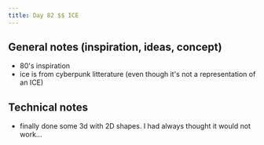 ```yaml
---
title: Day 82 $$ ICE
---
```


## General notes (inspiration, ideas, concept)

- 80's inspiration
- ice is from cyberpunk litterature (even though it's not a representation of an ICE)

## Technical notes

- finally done some 3d with 2D shapes. I had always thought it would not work...
